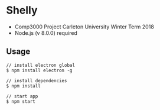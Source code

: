 # Shelly

- Comp3000 Project Carleton University Winter Term 2018  
- Node.js (v 8.0.0) required

## Usage

```
// install electron global
$ npm install electron -g

// install dependencies
$ npm install

// start app
$ npm start
```
